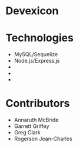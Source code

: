 # Devexicon

# Technologies
* MySQL/Sequelize
* Node.js/Express.js
* 
* 
* 

# Contributors
* Annaruth McBride
* Garrett Griffey
* Greg Clark
* Rogerson Jean-Charles